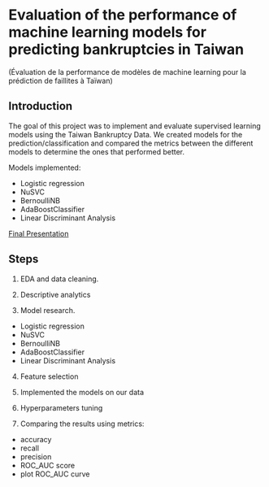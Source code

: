 <h1>Evaluation of the performance of machine learning models for predicting bankruptcies in Taiwan</h1>
(Évaluation de la performance de modèles de machine learning pour la prédiction de faillites à Taïwan)


## Introduction

The goal of this project was to implement and evaluate supervised learning models using the Taiwan Bankruptcy Data. We created models for the prediction/classification and compared the metrics between the different models to determine the ones that performed better. 

Models implemented: 
- Logistic regression
- NuSVC
- BernoulliNB 
- AdaBoostClassifier
- Linear Discriminant Analysis

<a href="https://docs.google.com/presentation/d/1tdpORTf7XnyaB9SCRnna4Ib4ey8XRpHnNzF5j7Y6mhs/edit?usp=sharing"> Final Presentation </a>

## Steps

1. EDA and data cleaning.

2. Descriptive analytics

3. Model research.

- Logistic regression
- NuSVC
- BernoulliNB 
- AdaBoostClassifier
- Linear Discriminant Analysis

4. Feature selection

5. Implemented the models on our data

6. Hyperparameters tuning

7. Comparing the results using metrics:
- accuracy
- recall
- precision
- ROC_AUC score
- plot ROC_AUC curve

